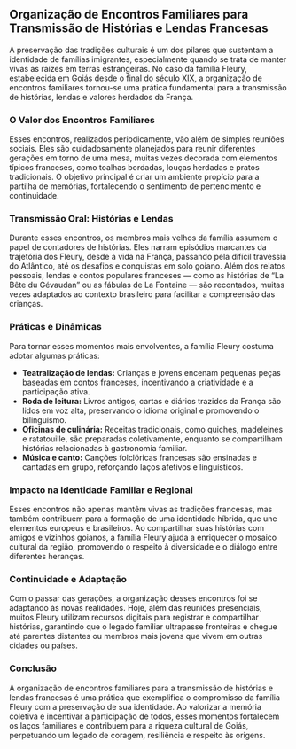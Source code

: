 ## Organização de Encontros Familiares para Transmissão de Histórias e Lendas Francesas

A preservação das tradições culturais é um dos pilares que sustentam a identidade de famílias imigrantes, especialmente quando se trata de manter vivas as raízes em terras estrangeiras. No caso da família Fleury, estabelecida em Goiás desde o final do século XIX, a organização de encontros familiares tornou-se uma prática fundamental para a transmissão de histórias, lendas e valores herdados da França.

### O Valor dos Encontros Familiares

Esses encontros, realizados periodicamente, vão além de simples reuniões sociais. Eles são cuidadosamente planejados para reunir diferentes gerações em torno de uma mesa, muitas vezes decorada com elementos típicos franceses, como toalhas bordadas, louças herdadas e pratos tradicionais. O objetivo principal é criar um ambiente propício para a partilha de memórias, fortalecendo o sentimento de pertencimento e continuidade.

### Transmissão Oral: Histórias e Lendas

Durante esses encontros, os membros mais velhos da família assumem o papel de contadores de histórias. Eles narram episódios marcantes da trajetória dos Fleury, desde a vida na França, passando pela difícil travessia do Atlântico, até os desafios e conquistas em solo goiano. Além dos relatos pessoais, lendas e contos populares franceses — como as histórias de “La Bête du Gévaudan” ou as fábulas de La Fontaine — são recontados, muitas vezes adaptados ao contexto brasileiro para facilitar a compreensão das crianças.

### Práticas e Dinâmicas

Para tornar esses momentos mais envolventes, a família Fleury costuma adotar algumas práticas:

- **Teatralização de lendas:** Crianças e jovens encenam pequenas peças baseadas em contos franceses, incentivando a criatividade e a participação ativa.
- **Roda de leitura:** Livros antigos, cartas e diários trazidos da França são lidos em voz alta, preservando o idioma original e promovendo o bilinguismo.
- **Oficinas de culinária:** Receitas tradicionais, como quiches, madeleines e ratatouille, são preparadas coletivamente, enquanto se compartilham histórias relacionadas à gastronomia familiar.
- **Música e canto:** Canções folclóricas francesas são ensinadas e cantadas em grupo, reforçando laços afetivos e linguísticos.

### Impacto na Identidade Familiar e Regional

Esses encontros não apenas mantêm vivas as tradições francesas, mas também contribuem para a formação de uma identidade híbrida, que une elementos europeus e brasileiros. Ao compartilhar suas histórias com amigos e vizinhos goianos, a família Fleury ajuda a enriquecer o mosaico cultural da região, promovendo o respeito à diversidade e o diálogo entre diferentes heranças.

### Continuidade e Adaptação

Com o passar das gerações, a organização desses encontros foi se adaptando às novas realidades. Hoje, além das reuniões presenciais, muitos Fleury utilizam recursos digitais para registrar e compartilhar histórias, garantindo que o legado familiar ultrapasse fronteiras e chegue até parentes distantes ou membros mais jovens que vivem em outras cidades ou países.

### Conclusão

A organização de encontros familiares para a transmissão de histórias e lendas francesas é uma prática que exemplifica o compromisso da família Fleury com a preservação de sua identidade. Ao valorizar a memória coletiva e incentivar a participação de todos, esses momentos fortalecem os laços familiares e contribuem para a riqueza cultural de Goiás, perpetuando um legado de coragem, resiliência e respeito às origens.